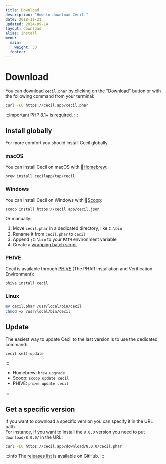```yaml
---
title: Download
description: "How to download Cecil."
date: 2018-11-21
updated: 2024-09-14
layout: download
alias: install
menu:
  main:
    weight: 30
  footer:
---
```

# Download

You can download `cecil.phar` by clicking on the ["Download"](/cecil.phar) button or with the following command from your terminal:

```bash
curl -LO https://cecil.app/cecil.phar
```

:::important
PHP 8.1+ is required.
:::

## Install globally

For more comfort you should install Cecil globally.

### macOS

You can install Cecil on macOS with 🍺[Homebrew](https://brew.sh):

```bash
brew install cecilapp/tap/cecil
```

### Windows

You can install Cecil on Windows with 🍨[Scoop](https://scoop.sh):

```bash
scoop install https://cecil.app/cecil.json
```

Or manually:

1. Move `cecil.phar` in a dedicated directory, like `C:\bin`
2. Rename it from `cecil.phar` to `cecil`
3. Append `;C:\bin` to your `PATH` environment variable
4. Create a [wrapping batch script](https://raw.githubusercontent.com/Cecilapp/Cecil/master/bin/cecil.bat)

### PHIVE

Cecil is available through [PHIVE](https://phar.io) (The PHAR Installation and Verification Environment):

```bash
phive install cecil
```

### Linux

```bash
mv cecil.phar /usr/local/bin/cecil
chmod +x /usr/local/bin/cecil
```

## Update

The easiest way to update Cecil to the last version is to use the dedicated command:

```bash
cecil self-update
```

:::

- Homebrew: `brew upgrade`
- Scoop: `scoop update cecil`
- PHIVE: `phive update cecil`

:::

## Get a specific version

If you want to download a specific version you can specify it in the URL path.  
For instance, if you want to install the `8.0.0` version you need to put `download/8.0.0/` in the URL:

```bash
curl -LO https://cecil.app/download/8.0.0/cecil.phar
```

:::info
The [releases list](https://github.com/Cecilapp/Cecil/releases) is available on GitHub.
:::
